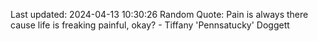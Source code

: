 Last updated: 2024-04-13 10:30:26
Random Quote: Pain is always there cause life is freaking painful, okay? - Tiffany 'Pennsatucky' Doggett